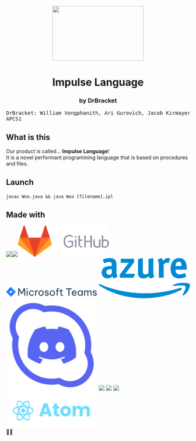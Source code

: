 <html>
  <head></head>
  <body>
  <p align="center">
  <img src="https://user-images.githubusercontent.com/67127399/170313423-6a3eff48-c339-47b3-80f2-5778aafbb511.png" width="250px" height="150px">

  <h1 align="center">Impulse Language</h1>
    <h3 align="center">by DrBracket</h3>
<pre>
DrBracket: William Vongphanith, Ari Gurovich, Jacob Kirmayer
APCS1
</pre>

  <h2>What is this</h2>
    Our product is called... <strong>Impulse Language</strong>!<br>
    It is a novel performant programming language that is based on procedures and files. 
  <h2>Launch</h2>
  <code>javac Woo.java && java Woo [filename].ipl</code>
    <h2>Made with</h2>
    <img src="https://user-images.githubusercontent.com/67127399/170703678-9548c0fa-6959-444b-ae14-ff4ec195120c.png" width="250px"><img src="https://raw.githubusercontent.com/mkrl/misbrands/456ea8aa2c7873123dce3d746528bb9a3b6dd139/ubuntu.svg" width="250px"><img src="https://raw.githubusercontent.com/mkrl/misbrands/456ea8aa2c7873123dce3d746528bb9a3b6dd139/github.svg" width="250px"><img src="https://raw.githubusercontent.com/mkrl/misbrands/9117cd20fda162c60cc245951e4f5731d10722b9/Microsoft%20teams.svg" width="250px">
    <img src="https://raw.githubusercontent.com/jogerj/misbrands/master/azure.svg" width="250px">
    <img src="https://raw.githubusercontent.com/mkrl/misbrands/1b8f83b5416f2276e57d7beaee36db6b70496e50/discord.svg" width="250px">
<img src="https://raw.githubusercontent.com/niklas-englert/misbrands/add-stack-overflow/stackoverflow.svg" width="250px">
    <img src="https://raw.githubusercontent.com/niklas-englert/misbrands/add-google-search/googlesearch.svg" width="250px">
    <img src="https://user-images.githubusercontent.com/3816428/147370865-404b35be-8631-4c1e-9c3e-b1bf65d275fa.png" width="250px">
    <img src="https://raw.githubusercontent.com/mkrl/misbrands/e6d5f2e0655972a84191c0deaaee375b965cc37e/atom.svg" width="250px">
   <br>🤣😂
  </p>
  </body>
</html>
